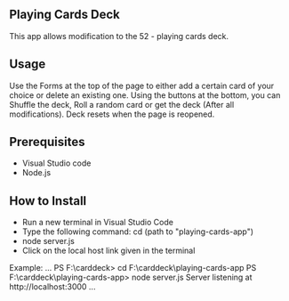 ## Playing Cards Deck

This app allows modification to the 52 - playing cards deck.

## Usage

Use the Forms at the top of the page to either add a certain card of your choice or delete an existing one.
Using the buttons at the bottom, you can Shuffle the deck, Roll a random card or get the deck (After all modifications).
Deck resets when the page is reopened.

## Prerequisites
 - Visual Studio code
 - Node.js

## How to Install
- Run a new terminal in Visual Studio Code
- Type the following command: cd (path to "playing-cards-app")
- node server.js
- Click on the local host link given in the terminal

Example:
...
PS F:\carddeck> cd F:\carddeck\playing-cards-app
PS F:\carddeck\playing-cards-app> node server.js 
Server listening at http://localhost:3000
...


